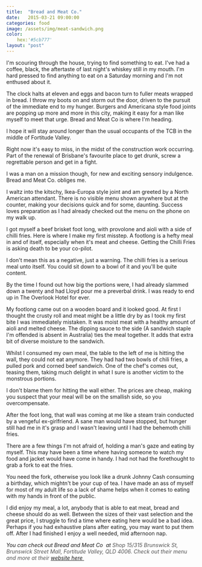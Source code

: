 ```yaml
---
title:  "Bread and Meat Co."
date:   2015-03-21 09:00:00
categories: food
image: /assets/img/meat-sandwich.png
color: 
	hex:'#5cb777'
layout: "post"
---
```



I'm scouring through the house, trying to find something to eat. I've had a coffee, black, the aftertaste of last night's whiskey still in my mouth. I'm hard pressed to find anything to eat on a Saturday morning and I'm not enthused about it.

The clock halts at eleven and eggs and bacon turn to fuller meats wrapped in bread. I throw my boots on and storm out the door, driven to the pursuit of the immediate end to my hunger. Burgers and Americana style food joints are popping up more and more in this city, making it easy for a man like myself to meet that urge. Bread and Meat Co is where I'm heading.

I hope it will stay around longer than the usual occupants of the TCB in the middle of Fortitude Valley.

Right now it's easy to miss, in the midst of the construction work occurring. Part of the renewal of Brisbane's favourite place to get drunk, screw a regrettable person and get in a fight.

I was a man on a mission though, for new and exciting sensory indulgence. Bread and Meat Co. obliges me.

I waltz into the kitschy, Ikea-Europa style joint and am greeted by a North American attendant. There is no visible menu shown anywhere but at the counter, making your decisions quick and for some, daunting. Success loves preparation as I had already checked out the menu on the phone on my walk up.

I got myself a beef brisket foot long, with provolone and aioli with a side of chilli fries. Here is where I make my first misstep. A footlong is a hefty meal in and of itself, especially when it's meat and cheese. Getting the Chilli Fries is asking death to be your co-pilot.

I don't mean this as a negative, just a warning. The chilli fries is a serious meal unto itself. You could sit down to a bowl of it and you'll be quite content.

By the time I found out how big the portions were, I had already slammed down a twenty and had Lloyd pour me a preverbal drink. I was ready to end up in The Overlook Hotel for ever.

My footlong came out on a wooden board and it looked good. At first I thought the crusty roll and meat might be a little dry by as I took my first bite I was immediately mistaken. It was moist meat with a healthy amount of aioli and melted cheese. The dipping sauce to the side (A sandwich staple I'm offended is absent in Australia) ties the meal together. It adds that extra bit of diverse moisture to the sandwich.

Whilst I consumed my own meal, the table to the left of me is hitting the wall, they could not eat anymore. They had had two bowls of chili fries, a pulled pork and corned beef sandwich. One of the chef's comes out, teasing them, taking much delight in what I sure is another victim to the monstrous portions.

I don't blame them for hitting the wall either. The prices are cheap, making you suspect that your meal will be on the smallish side, so you overcompensate.

After the foot long, that wall was coming at me like a steam train conducted by a vengeful ex-girlfriend. A sane man would have stopped, but hunger still had me in it's grasp and I wasn't leaving until I had the behemoth chilli fries.

There are a few things I'm not afraid of, holding a man's gaze and eating by myself. This may have been a time where having someone to watch my food and jacket would have come in handy. I had not had the forethought to grab a fork to eat the fries.

You need the fork, otherwise you look like a drunk Johnny Cash consuming a birthday, which mightn't be your cup of tea. I have made an ass of myself for most of my adult life so a lack of shame helps when it comes to eating with my hands in front of the public.

I did enjoy my meal, a lot, anybody that is able to eat meat, bread and cheese should do as well. Between the sizes of their vast selection and the great price, I struggle to find a time where eating here would be a bad idea. Perhaps if you had exhaustive plans after eating, you may want to put them off. After I had finished I enjoy a well needed, mid afternoon nap.

<em>You can check out Bread and Meat Co  at <span style="color: #545454;">Shop 15/315 Brunswick St, Brunswick Street Mall, Fortitude Valley, QLD 4006. Check out their menu and more at their <a href="http://www.breadandmeatco.com" target="_blank">website here </a></span></em>
